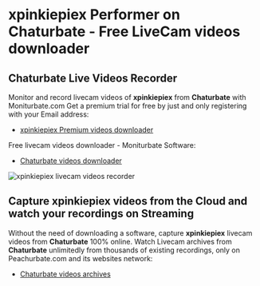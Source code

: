 # xpinkiepiex Performer on Chaturbate - Free LiveCam videos downloader

## Chaturbate Live Videos Recorder

Monitor and record livecam videos of **xpinkiepiex** from **Chaturbate** with Moniturbate.com
Get a premium trial for free by just and only registering with your Email address:
* [xpinkiepiex Premium videos downloader](https://moniturbate.com/request-demo-licence-key.html)

Free livecam videos downloader - Moniturbate Software:
* [Chaturbate videos downloader](https://moniturbate.com/moniturbate-download-software.html)

![xpinkiepiex livecam videos recorder](https://peachurnet.com/templates/moniturbate-software.png)


## Capture xpinkiepiex videos from the Cloud and watch your recordings on Streaming

Without the need of downloading a software, capture **xpinkiepiex** livecam videos from **Chaturbate** 100% online.
Watch Livecam archives from **Chaturbate** unlimitedly from thousands of existing recordings, only on Peachurbate.com and its websites network:
* [Chaturbate videos archives](https://peachurnet.com/)